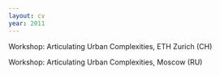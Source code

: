 ```yaml
---
layout: cv
year: 2011
---
```


Workshop: Articulating Urban Complexities, ETH Zurich (CH)

Workshop: Articulating Urban Complexities, Moscow (RU)





